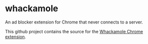 # whackamole

An ad blocker extension for Chrome that never connects to a server.

This github project contains the source for the
[Whackamole Chrome extension](https://chrome.google.com/webstore/detail/whackamole-ad-blocker/nipkfonkiamhioacopolknbjdaeejchp).
